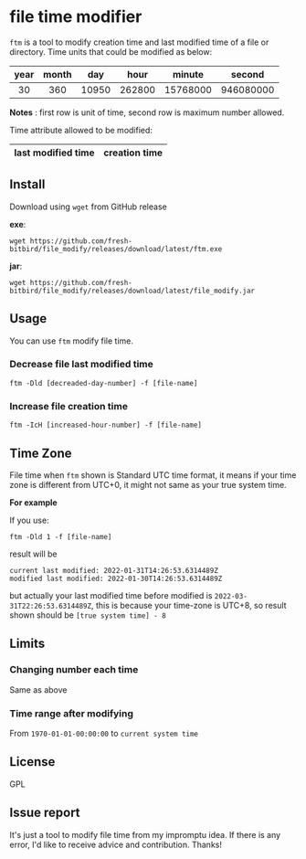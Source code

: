 # file time modifier

`ftm` is a tool to modify creation time and last modified
time of a file or directory. Time units that could be modified
as below:

| year | month |  day  |  hour  |  minute  |   second  |
|:----:|:-----:|:-----:|:------:|:--------:|:---------:|
|  30  |  360  | 10950 | 262800 | 15768000 | 946080000 |

**Notes** : first row is unit of time, second row is 
maximum number allowed.

Time attribute allowed to be modified:

| last modified time | creation time |
| ------------------ | ------------- |

## Install
Download using `wget` from GitHub release

**exe**:
```
wget https://github.com/fresh-bitbird/file_modify/releases/download/latest/ftm.exe
```

**jar**:

```
wget https://github.com/fresh-bitbird/file_modify/releases/download/latest/file_modify.jar
```

## Usage

You can use `ftm` modify file time.

### Decrease file last modified time

```
ftm -Dld [decreaded-day-number] -f [file-name]
```

### Increase file creation time

```
ftm -IcH [increased-hour-number] -f [file-name]
```

## Time Zone

File time when `ftm` shown is Standard UTC time format,
it means if your time zone is different from UTC+0, it
might not same as your true system time.

**For example**

If you use:

```
ftm -Dld 1 -f [file-name]
```

result will be

```
current last modified: 2022-01-31T14:26:53.6314489Z
modified last modified: 2022-01-30T14:26:53.6314489Z
```

but actually your last modified time before modified is
`2022-03-31T22:26:53.6314489Z`, this is because your time-zone
is UTC+8, so result shown should be
`[true system time] - 8`

## Limits

### Changing number each time

Same as above

### Time range after modifying

From `1970-01-01-00:00:00` to `current system time`

## License

GPL

## Issue report

It's just a tool to modify file time from my impromptu
idea. If there is any error, I'd like to receive advice
and contribution. Thanks!
